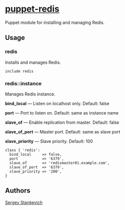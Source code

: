 [puppet-redis](https://github.com/stankevich/puppet-redis)
======

Puppet module for installing and managing Redis.

## Usage

### redis

Installs and manages Redis.

	include redis

### redis::instance

Manages Redis instance.

**bind_local** — Listen on localhost only. Default: false

**port** — Port to listen on. Default: same as instance name

**slave_of** — Enable replication from master. Default: false

**slave_of_port** — Master port. Default: same as slave port

**slave_priority** — Slave priority. Default: 100

	class { 'redis':
	  bind_local     => false,
	  port           => '6379',
	  slave_of       => 'redismaster01.example.com',
	  slave_of_port  => '6379',
	  slave_priority => '200',
	}

## Authors

[Sergey Stankevich](https://github.com/stankevich)
